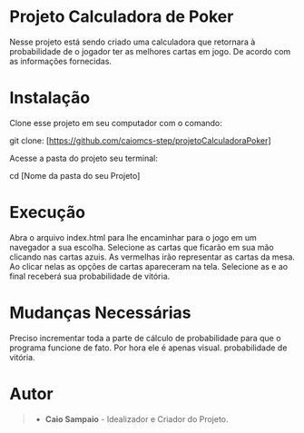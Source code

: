 # Projeto Calculadora de Poker

Nesse projeto está sendo criado uma calculadora que retornara à probabilidade de o jogador ter as melhores cartas em jogo. De acordo com as informações fornecidas.
# Instalação
Clone esse projeto em seu computador com o comando:

git clone:
[https://github.com/caiomcs-step/projetoCalculadoraPoker]

Acesse a pasta do projeto seu terminal:

cd [Nome da pasta do seu Projeto]

# Execução

Abra o arquivo index.html para lhe encaminhar para o jogo em um navegador a sua escolha.
Selecione as cartas que ficarão em sua mão clicando nas cartas azuis.
As vermelhas irão representar as cartas da mesa. Ao clicar nelas as opções de cartas apareceram na tela.
Selecione as e ao final receberá sua probabilidade de vitória.

# Mudanças Necessárias

Preciso incrementar toda a parte de cálculo de probabilidade para que o programa funcione de fato. Por hora ele é apenas visual. probabilidade de vitória.

# Autor

>- **Caio Sampaio** - Idealizador e Criador do Projeto.
